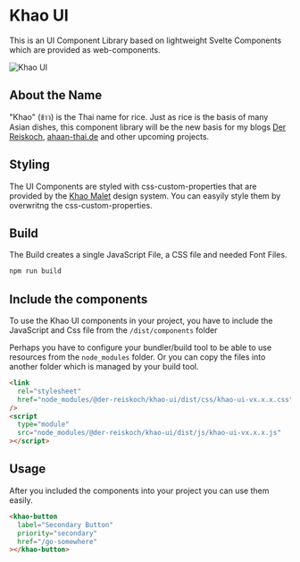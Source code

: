 # Khao UI

This is an UI Component Library based on lightweight Svelte Components which are provided as web-components.

![Khao UI](https://bilder.koch-reis.de/logo/khao-ui.jpg "Khao UI")

## About the Name

"Khao" (ข้าว) is the Thai name for rice. Just as rice is the basis of many Asian dishes, this component library will be the new basis for my blogs [Der Reiskoch](https://www.der-reiskoch.de/), [ahaan-thai.de](https://www.ahaan-thai.de/) and other upcoming projects.

## Styling

The UI Components are styled with css-custom-properties that are provided by the [Khao Malet](https://www.npmjs.com/package/@der-reiskoch/khao-malet) design system.
You can easyily style them by overwritng the css-custom-properties.

## Build

The Build creates a single JavaScript File, a CSS file and needed Font Files.

```bash
npm run build
```

## Include the components

To use the Khao UI components in your project, you have to include the JavaScript and Css file from the `/dist/components` folder

Perhaps you have to configure your bundler/build tool to be able to use resources from the `node_modules` folder.
Or you can copy the files into another folder which is managed by your build tool.

```html
<link
  rel="stylesheet"
  href="node_modules/@der-reiskoch/khao-ui/dist/css/khao-ui-vx.x.x.css"
/>
<script
  type="module"
  src="node_modules/@der-reiskoch/khao-ui/dist/js/khao-ui-vx.x.x.js"
></script>
```

## Usage

After you included the components into your project you can use them easily.

```html
<khao-button
  label="Secondary Button"
  priority="secondary"
  href="/go-somewhere"
></khao-button>
```
